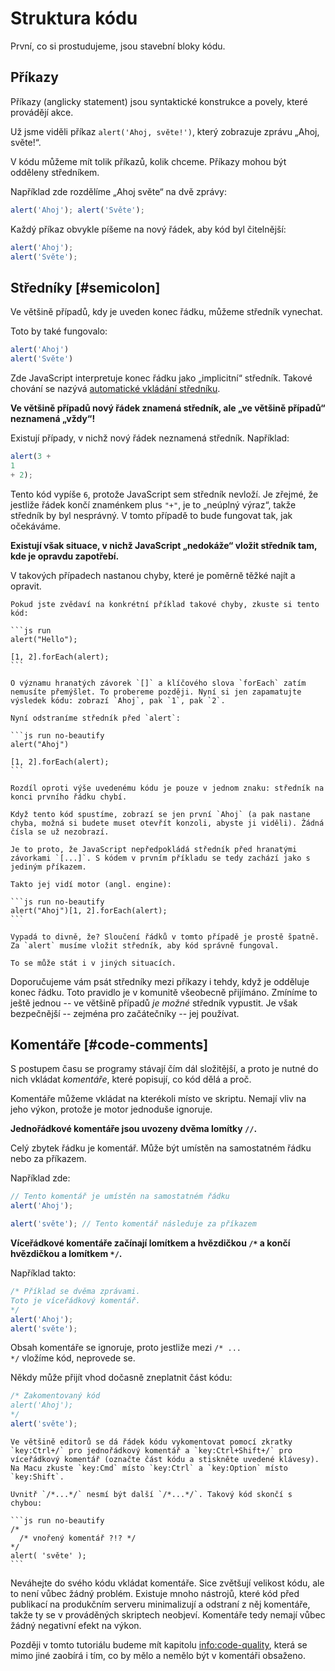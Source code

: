 # Struktura kódu

První, co si prostudujeme, jsou stavební bloky kódu.

## Příkazy

Příkazy (anglicky statement) jsou syntaktické konstrukce a povely, které provádějí akce.

Už jsme viděli příkaz `alert('Ahoj, světe!')`, který zobrazuje zprávu „Ahoj, světe!“.

V kódu můžeme mít tolik příkazů, kolik chceme. Příkazy mohou být odděleny středníkem.

Například zde rozdělíme „Ahoj světe“ na dvě zprávy:

```js run no-beautify
alert('Ahoj'); alert('Světe');
```

Každý příkaz obvykle píšeme na nový řádek, aby kód byl čitelnější:

```js run no-beautify
alert('Ahoj');
alert('Světe');
```

## Středníky [#semicolon]

Ve většině případů, kdy je uveden konec řádku, můžeme středník vynechat.

Toto by také fungovalo:

```js run no-beautify
alert('Ahoj')
alert('Světe')
```

Zde JavaScript interpretuje konec řádku jako „implicitní“ středník. Takové chování se nazývá [automatické vkládání středníku](https://tc39.github.io/ecma262/#sec-automatic-semicolon-insertion).

**Ve většině případů nový řádek znamená středník, ale „ve většině případů“ neznamená „vždy“!**

Existují případy, v nichž nový řádek neznamená středník. Například:

```js run no-beautify
alert(3 +
1
+ 2);
```

Tento kód vypíše `6`, protože JavaScript sem středník nevloží. Je zřejmé, že jestliže řádek končí znaménkem plus `"+"`, je to „neúplný výraz“, takže středník by byl nesprávný. V tomto případě to bude fungovat tak, jak očekáváme.

**Existují však situace, v nichž JavaScript „nedokáže“ vložit středník tam, kde je opravdu zapotřebí.**

V takových případech nastanou chyby, které je poměrně těžké najít a opravit.

````smart header="Příklad chyby"
Pokud jste zvědaví na konkrétní příklad takové chyby, zkuste si tento kód:

```js run
alert("Hello");

[1, 2].forEach(alert);
```

O významu hranatých závorek `[]` a klíčového slova `forEach` zatím nemusíte přemýšlet. To probereme později. Nyní si jen zapamatujte výsledek kódu: zobrazí `Ahoj`, pak `1`, pak `2`.

Nyní odstraníme středník před `alert`:

```js run no-beautify
alert("Ahoj")

[1, 2].forEach(alert);
```

Rozdíl oproti výše uvedenému kódu je pouze v jednom znaku: středník na konci prvního řádku chybí.

Když tento kód spustíme, zobrazí se jen první `Ahoj` (a pak nastane chyba, možná si budete muset otevřít konzoli, abyste ji viděli). Žádná čísla se už nezobrazí.

Je to proto, že JavaScript nepředpokládá středník před hranatými závorkami `[...]`. S kódem v prvním příkladu se tedy zachází jako s jediným příkazem.

Takto jej vidí motor (angl. engine):

```js run no-beautify
alert("Ahoj")[1, 2].forEach(alert);
```

Vypadá to divně, že? Sloučení řádků v tomto případě je prostě špatně. Za `alert` musíme vložit středník, aby kód správně fungoval.

To se může stát i v jiných situacích.
````

Doporučujeme vám psát středníky mezi příkazy i tehdy, když je odděluje konec řádku. Toto pravidlo je v komunitě všeobecně přijímáno. Zmíníme to ještě jednou -- ve většině případů *je možné* středník vypustit. Je však bezpečnější -- zejména pro začátečníky -- jej používat.

## Komentáře [#code-comments]

S postupem času se programy stávají čím dál složitější, a proto je nutné do nich vkládat *komentáře*, které popisují, co kód dělá a proč.

Komentáře můžeme vkládat na kterékoli místo ve skriptu. Nemají vliv na jeho výkon, protože je motor jednoduše ignoruje.

**Jednořádkové komentáře jsou uvozeny dvěma lomítky `//`.**

Celý zbytek řádku je komentář. Může být umístěn na samostatném řádku nebo za příkazem.

Například zde:
```js run
// Tento komentář je umístěn na samostatném řádku
alert('Ahoj');

alert('světe'); // Tento komentář následuje za příkazem
```

**Víceřádkové komentáře začínají lomítkem a hvězdičkou <code>/&#42;</code> a končí hvězdičkou a lomítkem <code>&#42;/</code>.**

Například takto:

```js run
/* Příklad se dvěma zprávami.
Toto je víceřádkový komentář.
*/
alert('Ahoj');
alert('světe');
```

Obsah komentáře se ignoruje, proto jestliže mezi <code>/&#42; ... &#42;/</code> vložíme kód, neprovede se.

Někdy může přijít vhod dočasně zneplatnit část kódu:

```js run
/* Zakomentovaný kód
alert('Ahoj');
*/
alert('světe');
```

```smart header="Používejte zkratky!"
Ve většině editorů se dá řádek kódu vykomentovat pomocí zkratky `key:Ctrl+/` pro jednořádkový komentář a `key:Ctrl+Shift+/` pro víceřádkový komentář (označte část kódu a stiskněte uvedené klávesy). Na Macu zkuste `key:Cmd` místo `key:Ctrl` a `key:Option` místo `key:Shift`.
```

````warn header="Vnořené komentáře nejsou povoleny!"
Uvnitř `/*...*/` nesmí být další `/*...*/`. Takový kód skončí s chybou:

```js run no-beautify
/*
  /* vnořený komentář ?!? */
*/
alert( 'světe' );
```
````

Neváhejte do svého kódu vkládat komentáře. Sice zvětšují velikost kódu, ale to není vůbec žádný problém. Existuje mnoho nástrojů, které kód před publikací na produkčním serveru minimalizují a odstraní z něj komentáře, takže ty se v prováděných skriptech neobjeví. Komentáře tedy nemají vůbec žádný negativní efekt na výkon.

Později v tomto tutoriálu budeme mít kapitolu <info:code-quality>, která se mimo jiné zaobírá i tím, co by mělo a nemělo být v komentáři obsaženo.
